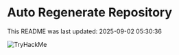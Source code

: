 # Auto Regenerate Repository

This README was last updated: 2025-09-02 05:30:36

 ![TryHackMe](https://tryhackme.com/badge/533634)